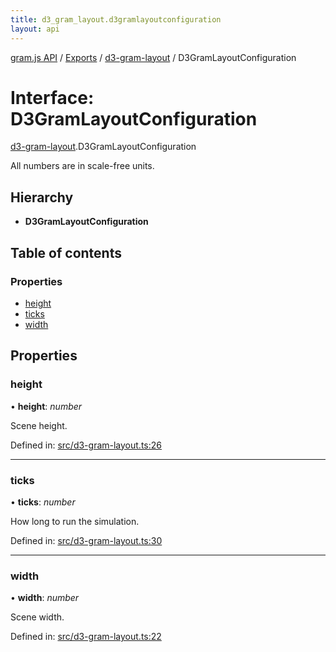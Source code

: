 ```yaml
---
title: d3_gram_layout.d3gramlayoutconfiguration
layout: api
---
```


[gram.js API](../README.md) / [Exports](../modules.md) / [d3-gram-layout](../modules/d3_gram_layout.md) / D3GramLayoutConfiguration

# Interface: D3GramLayoutConfiguration

[d3-gram-layout](../modules/d3_gram_layout.md).D3GramLayoutConfiguration

All numbers are in scale-free units.

## Hierarchy

* **D3GramLayoutConfiguration**

## Table of contents

### Properties

- [height](d3_gram_layout.d3gramlayoutconfiguration.md#height)
- [ticks](d3_gram_layout.d3gramlayoutconfiguration.md#ticks)
- [width](d3_gram_layout.d3gramlayoutconfiguration.md#width)

## Properties

### height

• **height**: *number*

Scene height.

Defined in: [src/d3-gram-layout.ts:26](https://github.com/gram-data/d3-gram/blob/f6f773c/src/d3-gram-layout.ts#L26)

___

### ticks

• **ticks**: *number*

How long to run the simulation.

Defined in: [src/d3-gram-layout.ts:30](https://github.com/gram-data/d3-gram/blob/f6f773c/src/d3-gram-layout.ts#L30)

___

### width

• **width**: *number*

Scene width.

Defined in: [src/d3-gram-layout.ts:22](https://github.com/gram-data/d3-gram/blob/f6f773c/src/d3-gram-layout.ts#L22)
